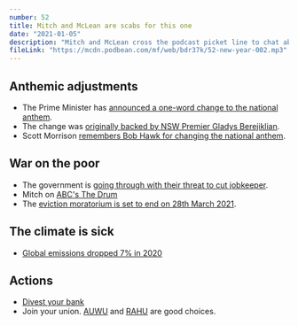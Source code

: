 ```yaml
---
number: 52
title: Mitch and McLean are scabs for this one
date: "2021-01-05"
description: "Mitch and McLean cross the podcast picket line to chat about the one-word adjustment to the national anthem, cuts to Jobkeeper and the 2020 drop in emissions."
fileLink: "https://mcdn.podbean.com/mf/web/bdr37k/52-new-year-002.mp3"
---
```


## Anthemic adjustments 

- The Prime Minister has [announced a one-word change to the national anthem](https://www.theguardian.com/commentisfree/2021/jan/01/changing-one-word-in-australias-national-anthem-is-mere-tokenism-and-does-little-for-actual-inclusion).
- The change was [originally backed by NSW Premier Gladys Berejiklian](https://www.theguardian.com/australia-news/2020/nov/11/gladys-berejiklian-backs-national-anthem-lyric-change-to-recognise-indigenous-australians).
- Scott Morrison [remembers Bob Hawk for changing the national anthem](https://www.youtube.com/watch?v=778WD9wh8gQ).

## War on the poor

- The government is [going through with their threat to cut jobkeeper](https://www.abc.net.au/news/2021-01-04/jobkeeper-subsidy-drops-final-phase-before-gone-in-march/13023486).
- Mitch on [ABC's The Drum](https://www.abc.net.au/news/2020-12-17/the-drum-thursday-december-17/12995464?nw=0)
- The [eviction moratorium is set to end on 28th March 2021](https://www.theguardian.com/australia-news/2020/sep/08/sa-and-victoria-extend-eviction-moratorium-as-other-states-face-cliff-edge).

## The climate is sick

- [Global emissions dropped 7% in 2020](https://theconversation.com/global-emissions-are-down-by-an-unprecedented-7-but-dont-start-celebrating-just-yet-151757)

## Actions

- [Divest your bank](https://www.marketforces.org.au/)
- Join your union. [AUWU](https://unemployedworkersunion.com/) and [RAHU](https://rahu.org.au/) are good choices.